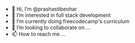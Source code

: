 - 👋 Hi, I’m @prashastibeohar
- 👀 I’m interested in full stack development
- 🌱 I’m currently doing freecodecamp's curriculum
- 💞️ I’m looking to collaborate on ...
- 📫 How to reach me ...

<!---
prashastibeohar/prashastibeohar is a ✨ special ✨ repository because its `README.md` (this file) appears on your GitHub profile.
You can click the Preview link to take a look at your changes.
--->
